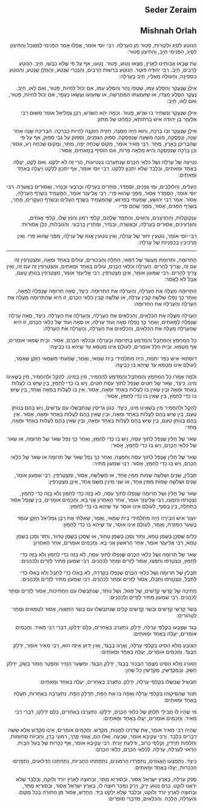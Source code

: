 <h2 dir='rtl'>Seder Zeraim</h2>
<h2 dir='rtl'>Mishnah Orlah</h2>
<p dir='rtl'>הַנּוֹטֵעַ לִסְיָג וּלְקוֹרוֹת, פָּטוּר מִן הָעָרְלָה. רַבִּי יוֹסֵי אוֹמֵר, אֲפִלּוּ אָמַר הַפְּנִימִי לְמַאֲכָל וְהַחִיצוֹן לִסְיָג, הַפְּנִימִי חַיָּב, וְהַחִיצוֹן פָּטוּר:</p>
<p dir='rtl'>עֵת שֶׁבָּאוּ אֲבוֹתֵינוּ לָאָרֶץ, מָצְאוּ נָטוּעַ, פָּטוּר. נָטְעוּ, אַף עַל פִּי שֶׁלֹּא כִבְּשׁוּ, חַיָּב. הַנּוֹטֵעַ לָרַבִּים, חַיָּב. רַבִּי יְהוּדָה פּוֹטֵר. הַנּוֹטֵעַ בִּרְשׁוּת הָרַבִּים, וְהַנָּכְרִי שֶׁנָּטַע, וְהַגַּזְלָן שֶׁנָּטַע, וְהַנּוֹטֵעַ בִּסְפִינָה, וְהָעוֹלֶה מֵאֵלָיו, חַיָּב בָּעָרְלָה:</p>
<p dir='rtl'>אִילָן שֶׁנֶּעֱקַר וְהַסֶּלַע עִמּוֹ, שְׁטָפוֹ נָהָר וְהַסֶּלַע עִמּוֹ, אִם יָכוֹל לִחְיוֹת, פָּטוּר, וְאִם לָאו, חַיָּב. נֶעֱקַר הַסֶּלַע מִצִּדּוֹ, אוֹ שֶׁזִּעְזְעַתּוּ הַמַּחֲרֵשָׁה, אוֹ שֶׁזִּעְזְעוֹ וַעֲשָׂאוֹ כְעָפָר, אִם יָכוֹל לִחְיוֹת, פָּטוּר, וְאִם לָאו, חַיָּב:</p>
<p dir='rtl'>אִילָן שֶׁנֶּעֱקַר וְנִשְׁתַּיֵּר בּוֹ שֹׁרֶשׁ, פָּטוּר. וְכַמָּה יְהֵא הַשֹּׁרֶשׁ, רַבָּן גַּמְלִיאֵל אוֹמֵר מִשּׁוּם רַבִּי אֶלְעָזָר בֶּן יְהוּדָה אִישׁ בַּרְתּוֹתָא, כְּמַחַט שֶׁל מִתּוּן:</p>
<p dir='rtl'>אִילָן שֶׁנֶּעֱקַר וּבוֹ בְרֵכָה, וְהוּא חָיֶּה מִמֶּנָּה, חָזְרָה הַזְּקֵנָה לִהְיוֹת כַּבְּרֵכָה. הִבְרִיכָהּ שָׁנָה אַחַר שָׁנָה, וְנִפְסְקָה, מוֹנֶה מִשָּׁעָה שֶׁנִּפְסְקָה. סִפּוּק הַגְּפָנִים, וְסִפּוּק עַל גַּבֵּי סִפּוּק, אַף עַל פִּי שֶׁהִבְרִיכָן בָּאָרֶץ, מֻתָּר. רַבִּי מֵאִיר אוֹמֵר, מָקוֹם שֶׁכֹּחָהּ יָפֶה, מֻתָּר, וְמָקוֹם שֶׁכֹּחָהּ רָע, אָסוּר. וְכֵן בְּרֵכָה שֶׁנִּפְסְקָה וְהִיא מְלֵאָה פֵרוֹת, אִם הוֹסִיף בְּמָאתַיִם, אָסוּר:</p>
<p dir='rtl'>נְטִיעָה שֶׁל עָרְלָה וְשֶׁל כִּלְאֵי הַכֶּרֶם שֶׁנִּתְעָרְבוּ בִנְטִיעוֹת, הֲרֵי זֶה לֹא יִלְקֹט. וְאִם לָקַט, יַעֲלֶה בְאֶחָד וּמָאתַיִם, וּבִלְבַד שֶׁלֹּא יִתְכַּוֵּן לִלְקֹט. רַבִּי יוֹסֵי אוֹמֵר, אַף יִתְכַּוֵּן לִלְקֹט וְיַעֲלֶה בְאֶחָד וּמָאתָיִם:</p>
<p dir='rtl'>הֶעָלִים, וְהַלּוּלָבִים, וּמֵי גְּפָנִים, וּסְמָדַר, מֻתָּרִים בָּעָרְלָה וּבָרְבָעִי וּבַנָּזִיר, וַאֲסוּרִים בָּאֲשֵׁרָה. רַבִּי יוֹסֵי אוֹמֵר, הַסְּמָדַר אָסוּר, מִפְּנֵי שֶׁהוּא פְּרִי. רַבִּי אֱלִיעֶזֶר אוֹמֵר, הַמַּעֲמִיד בִּשְׂרָף הָעָרְלָה, אָסוּר. אָמַר רַבִּי יְהוֹשֻׁעַ, שָׁמַעְתִּי בְּפֵרוּשׁ, שֶׁהַמַּעֲמִיד בִּשְׂרָף הֶעָלִים וּבִשְׂרָף הָעִקָּרִים, מֻתָּר, בִּשְׂרָף הַפַּגִּים, אָסוּר, מִפְּנֵי שֶׁהֵם פְּרִי:</p>
<p dir='rtl'>עַנְקוֹקְלוֹת, וְהַחַרְצַנִּים, וְהַזַּגִּים, וְהַתֶּמֶד שֶׁלָּהֶם, קְלִפֵּי רִמּוֹן וְהַנֵּץ שֶׁלּוֹ, קְלִפֵּי אֱגוֹזִים, וְהַגַּרְעִינִים, אֲסוּרִים בָּעָרְלָה, וּבָאֲשֵׁרָה, וּבַנָּזִיר, וּמֻתָּרִין בָּרְבָעִי. וְהַנּוֹבְלוֹת, כֻּלָּן אֲסוּרוֹת:</p>
<p dir='rtl'>רַבִּי יוֹסֵי אוֹמֵר, נוֹטְעִין יִחוּר שֶׁל עָרְלָה, וְאֵין נוֹטְעִין אֱגוֹז שֶׁל עָרְלָה, מִפְּנֵי שֶׁהוּא פְּרִי. וְאֵין מַרְכִּיבִין בְּכַפְנִיּוֹת שֶׁל עָרְלָה:</p>

---

<p dir='rtl'>הַתְּרוּמָה, וּתְרוּמַת מַעֲשֵׂר שֶׁל דְּמַאי, הַחַלָּה וְהַבִּכּוּרִים, עוֹלִים בְּאֶחָד וּמֵאָה, וּמִצְטָרְפִין זֶה עִם זֶה, וְצָרִיךְ לְהָרִים. הָעָרְלָה וְכִלְאֵי הַכֶּרֶם, עוֹלִים בְּאֶחָד וּמָאתַיִם, וּמִצְטָרְפִין זֶה עִם זֶה, וְאֵין צָרִיךְ לְהָרִים. רַבִּי שִׁמְעוֹן אוֹמֵר, אֵינָן מִצְטָרְפִין. רַבִּי אֱלִיעֶזֶר אוֹמֵר, מִצְטָרְפִין בְּנוֹתֵן טַעַם, אֲבָל לֹא לֶאֱסֹר:</p>
<p dir='rtl'>הַתְּרוּמָה מַעֲלָה אֶת הָעָרְלָה, וְהָעָרְלָה אֶת הַתְּרוּמָה. כֵּיצַד, סְאָה תְרוּמָה שֶׁנָּפְלָה לְמֵאָה, וְאַחַר כָּךְ נָפְלוּ שְׁלֹשָׁה קַבִּין עָרְלָה, אוֹ שְׁלֹשָׁה קַבִּין כִּלְאֵי הַכֶּרֶם, זוֹ הִיא שֶׁהַתְּרוּמָה מַעֲלָה אֶת הָעָרְלָה וְהָעָרְלָה אֶת הַתְּרוּמָה:</p>
<p dir='rtl'>הָעָרְלָה מַעֲלָה אֶת הַכִּלְאַיִם, וְהַכִּלְאַיִם אֶת הָעָרְלָה, וְהָעָרְלָה אֶת הָעָרְלָה. כֵּיצַד, סְאָה עָרְלָה שֶׁנָּפְלָה לְמָאתַיִם, וְאַחַר כָּךְ נָפְלָה סְאָה וְעוֹד עָרְלָה, אוֹ סְאָה וְעוֹד שֶׁל כִּלְאֵי הַכֶּרֶם, זוֹ הִיא שֶׁהָעָרְלָה מַעֲלָה אֶת הַכִּלְאַיִם, וְהַכִּלְאַיִם אֶת הָעָרְלָה, וְהָעָרְלָה אֶת הָעָרְלָה:</p>
<p dir='rtl'>כָּל הַמְחַמֵּץ וְהַמְתַבֵּל וְהַמְדַמֵּעַ בַּתְּרוּמָה וּבָעָרְלָה וּבְכִלְאֵי הַכֶּרֶם, אָסוּר. וּבֵית שַׁמַּאי אוֹמְרִים, אַף מְטַמֵּא. וּבֵית הִלֵּל אוֹמְרִים, לְעוֹלָם אֵינוֹ מְטַמֵּא עַד שֶׁיְּהֵא בּוֹ כַּבֵּיצָה:</p>
<p dir='rtl'>דּוֹסְתַּאי אִישׁ כְּפַר יִתְמָה, הָיָה מִתַּלְמִידֵי בֵית שַׁמַּאי, וְאָמַר, שָׁמַעְתִּי מִשַּׁמַּאי הַזָּקֵן שֶׁאָמַר, לְעוֹלָם אֵינוֹ מְטַמֵּא עַד שֶׁיְּהֵא בּוֹ כַּבֵּיצָה:</p>
<p dir='rtl'>וּלְמָה אָמְרוּ כָּל הַמְחַמֵּץ וְהַמְתַבֵּל וְהַמְדַמֵּעַ לְהַחֲמִיר, מִין בְּמִינוֹ. לְהָקֵל וּלְהַחֲמִיר, מִין בְּשֶׁאֵינוֹ מִינוֹ. כֵּיצַד, שְׂאֹר שֶׁל חִטִּים שֶׁנָּפַל לְתוֹךְ עִסַּת חִטִּים, וְיֵשׁ בּוֹ כְדֵי לְחַמֵּץ, בֵּין שֶׁיֵּשׁ בּוֹ לַעֲלוֹת בְּאֶחָד וּמֵאָה וּבֵין שֶׁאֵין בּוֹ לַעֲלוֹת בְּאֶחָד וּמֵאָה, אָסוּר. אֵין בּוֹ לַעֲלוֹת בְּמֵאָה וְאֶחָד, בֵּין שֶׁיֵּשׁ בּוֹ כְדֵי לְחַמֵּץ, בֵּין שֶׁאֵין בּוֹ כְדֵי לְחַמֵּץ, אָסוּר:</p>
<p dir='rtl'>לְהָקֵל וּלְהַחֲמִיר מִין בְּשֶׁאֵינוֹ מִינוֹ, כֵּיצַד. כְּגוֹן גְּרִיסִין שֶׁנִּתְבַּשְּׁלוּ עִם עֲדָשִׁים, וְיֵשׁ בָּהֶם בְּנוֹתֵן טַעַם, בֵּין שֶׁיֵּשׁ בָּהֶם לַעֲלוֹת בְּאֶחָד וּמֵאָה, וּבֵין שֶׁאֵין בָּהֶם לַעֲלוֹת בְּאֶחָד וּמֵאָה, אָסוּר. אֵין בָּהֶם בְּנוֹתֵן טַעַם, בֵּין שֶׁיֵּשׁ בָּהֶם לַעֲלוֹת בְּאֶחָד וּמֵאָה, וּבֵין שֶׁאֵין בָּהֶם לַעֲלוֹת בְּאֶחָד וּמֵאָה, מֻתָּר:</p>
<p dir='rtl'>שְׂאֹר שֶׁל חֻלִּין שֶׁנָּפַל לְתוֹךְ עִסָּה, וְיֵשׁ בּוֹ כְּדֵי לְחַמֵּץ, וְאַחַר כָּךְ נָפַל שְׂאֹר שֶׁל תְּרוּמָה, אוֹ שְׂאֹר שֶׁל כִּלְאֵי הַכֶּרֶם, וְיֵשׁ בּוֹ כְדֵי לְחַמֵּץ, אָסוּר:</p>
<p dir='rtl'>שְׂאֹר שֶׁל חֻלִּין שֶׁנָּפַל לְתוֹךְ עִסָּה וְחִמְּצָהּ, וְאַחַר כָּךְ נָפַל שְׂאֹר שֶׁל תְּרוּמָה אוֹ שְׂאֹר שֶׁל כִּלְאֵי הַכֶּרֶם, וְיֵשׁ בּוֹ כְדֵי לְחַמֵּץ, אָסוּר. רַבִּי שִׁמְעוֹן מַתִּיר:</p>
<p dir='rtl'>תְּבָלִין, שְׁנַיִם וּשְׁלֹשָׁה שֵׁמוֹת מִמִּין אֶחָד, אוֹ מִשְּׁלֹשָׁה, אָסוּר, וּמִצְטָרְפִין. רַבִּי שִׁמְעוֹן אוֹמֵר, שְׁנַיִם וּשְׁלֹשָׁה שֵׁמוֹת מִמִּין אֶחָד, אוֹ שְׁנֵי מִינִין מִשֵּׁם אֶחָד, אֵינָן מִצְטָרְפִין:</p>
<p dir='rtl'>שְׂאֹר שֶׁל חֻלִּין וְשֶׁל תְּרוּמָה שֶׁנָּפְלוּ לְתוֹךְ עִסָּה, לֹא בָּזֶה כְדֵי לְחַמֵּץ וְלֹא בָּזֶה כְדֵי לְחַמֵּץ, נִצְטָרְפוּ וְחִמְּצוּ, רַבִּי אֱלִיעֶזֶר אוֹמֵר, אַחַר הָאַחֲרוֹן אֲנִי בָא. וַחֲכָמִים אוֹמְרִים, בֵּין שֶׁנָּפַל אִסּוּר בַּתְּחִלָּה, בֵּין בַּסּוֹף, לְעוֹלָם אֵינוֹ אוֹסֵר עַד שֶׁיְּהֵא בּוֹ כְדֵי לְחַמֵּץ:</p>
<p dir='rtl'>יוֹעֶזֶר אִישׁ הַבִּירָה הָיָה מִתַּלְמִידֵי בֵּית שַׁמַּאי, וְאָמַר, שָׁאַלְתִּי אֶת רַבָּן גַּמְלִיאֵל הַזָּקֵן עוֹמֵד בְּשַׁעַר הַמִּזְרָח, וְאָמַר, לְעוֹלָם אֵינוֹ אוֹסֵר, עַד שֶׁיְּהֵא בּוֹ כְדֵי לְחַמֵּץ:</p>
<p dir='rtl'>כֵּלִים שֶׁסָּכָן בְּשֶׁמֶן טָמֵא, וְחָזַר וְסָכָן בְּשֶׁמֶן טָהוֹר, אוֹ שֶׁסָּכָן בְּשֶׁמֶן טָהוֹר, וְחָזַר וְסָכָן בְּשֶׁמֶן טָמֵא, רַבִּי אֱלִיעֶזֶר אוֹמֵר, אַחַר הָרִאשׁוֹן אֲנִי בָּא. וַחֲכָמִים אוֹמְרִים, אַחַר הָאַחֲרוֹן:</p>
<p dir='rtl'>שְׂאֹר שֶׁל תְּרוּמָה וְשֶׁל כִּלְאֵי הַכֶּרֶם שֶׁנָּפְלוּ לְתוֹךְ עִסָּה, לֹא בָזֶה כְדֵי לְחַמֵּץ וְלֹא בָזֶה כְדֵי לְחַמֵּץ, וְנִצְטָרְפוּ וְחִמְּצוּ, אָסוּר לְזָרִים וּמֻתָּר לַכֹּהֲנִים. רַבִּי שִׁמְעוֹן מַתִּיר לְזָרִים וְלַכֹּהֲנִים:</p>
<p dir='rtl'>תְּבָלִין שֶׁל תְּרוּמָה וְשֶׁל כִּלְאֵי הַכֶּרֶם שֶׁנָּפְלוּ בַּקְּדֵרָה, לֹא בָאֵלוּ כְדֵי לְתַבֵּל וְלֹא בָאֵלּוּ כְדֵי לְתַבֵּל, וְנִצְטָרְפוּ וְתִבְּלוּ, אָסוּר לְזָרִים וּמֻתָּר לַכֹּהֲנִים. רַבִּי שִׁמְעוֹן מַתִּיר לְזָרִים וְלַכֹּהֲנִים:</p>
<p dir='rtl'>חֲתִיכָה שֶׁל קָדְשֵׁי קָדָשִׁים, שֶׁל פִּגּוּל, וְשֶׁל נוֹתָר, שֶׁנִּתְבַּשְּׁלוּ עִם הַחֲתִיכוֹת, אָסוּר לְזָרִים וּמֻתָּר לַכֹּהֲנִים. רַבִּי שִׁמְעוֹן מַתִּיר לְזָרִים וְלַכֹּהֲנִים:</p>
<p dir='rtl'>בְּשַׂר קָדְשֵׁי קָדָשִׁים וּבְשַׂר קָדָשִׁים קַלִּים שֶׁנִּתְבַּשְּׁלוּ עִם בְּשַׂר הַתַּאֲוָה, אָסוּר לִטְמֵאִים וּמֻתָּר לִטְהוֹרִים:</p>
<p dir='rtl'>בֶּגֶד שֶׁצְּבָעוֹ בִקְלִפֵּי עָרְלָה, יִדָּלֵק. נִתְעָרֵב בַּאֲחֵרִים, כֻּלָּם יִדָּלֵקוּ, דִּבְרֵי רַבִּי מֵאִיר. וַחֲכָמִים אוֹמְרִים, יַעֲלֶה בְּאֶחָד וּמָאתָיִם:</p>
<p dir='rtl'>הַצּוֹבֵעַ מְלֹא הַסִּיט בִּקְלִפֵּי עָרְלָה, וַאֲרָגוֹ בְבֶגֶד, וְאֵין יָדוּעַ אֵיזֶה הוּא, רַבִּי מֵאִיר אוֹמֵר, יִדָּלֵק הַבֶּגֶד. וַחֲכָמִים אוֹמְרִים, יַעֲלֶה בְאֶחָד וּמָאתָיִם:</p>
<p dir='rtl'>הָאוֹרֵג מְלֹא הַסִּיט מִצֶּמֶר הַבְּכוֹר בְּבֶגֶד, יִדָּלֵק הַבֶּגֶד. וּמִשְּׂעַר הַנָּזִיר וּמִפֶּטֶר חֲמוֹר בְּשַׂק, יִדָּלֵק הַשָּׂק. וּבְמֻקְדָּשִׁין, מְקַדְּשִׁין כָּל שֶׁהֵן:</p>
<p dir='rtl'>תַּבְשִׁיל שֶׁבִּשְּׁלוֹ בִקְלִפֵּי עָרְלָה, יִדָּלֵק. נִתְעָרֵב בַּאֲחֵרִים, יַעֲלֶה בְּאֶחָד וּמָאתָיִם:</p>
<p dir='rtl'>תַּנּוּר שֶׁהִסִּיקוּהוּ בִקְלִפֵּי עָרְלָה וְאָפָה בוֹ אֶת הַפַּת, תִּדָּלֵק הַפָּת. נִתְעָרְבָה בַאֲחֵרוֹת, תַּעֲלֶה בְּאֶחָד וּמָאתָיִם:</p>
<p dir='rtl'>מִי שֶׁהָיוּ לוֹ חֲבִילֵי תִלְתָּן שֶׁל כִּלְאֵי הַכֶּרֶם, יִדָּלֵקוּ. נִתְעָרְבוּ בַאֲחֵרִים, כֻּלָּם יִדָּלֵקוּ, דִּבְרֵי רַבִּי מֵאִיר. וַחֲכָמִים אוֹמְרִים, יַעֲלוּ בְּאֶחָד וּמָאתָיִם:</p>
<p dir='rtl'>שֶׁהָיָה רַבִּי מֵאִיר אוֹמֵר, אֶת שֶׁדַּרְכּוֹ לִמָּנוֹת, מְקַדֵּשׁ. וַחֲכָמִים אוֹמְרִים, אֵינוֹ מְקַדֵּשׁ אֶלָּא שִׁשָּׁה דְבָרִים בִּלְבָד. וְרַבִּי עֲקִיבָא אוֹמֵר, שִׁבְעָה. וְאֵלּוּ הֵם, אֱגוֹזֵי פֶרֶךְ, רִמּוֹנֵי בָדָן, וְחָבִיּוֹת סְתוּמוֹת, וְחֻלְפוֹת תְּרָדִין, וְקֻלְסֵי כְרוּב, וּדְלַעַת יְוָנִית. רַבִּי עֲקִיבָא אוֹמֵר, אַף כִּכָּרוֹת שֶׁל בַּעַל הַבָּיִת. הָרָאוּי לְעָרְלָה, עָרְלָה. לְכִלְאֵי הַכֶּרֶם, כִּלְאֵי הַכָּרֶם:</p>
<p dir='rtl'>כֵּיצַד. נִתְפַּצְּעוּ הָאֱגוֹזִים, נִתְפָּרְדוּ הָרִמּוֹנִים, נִתְפַּתְּחוּ הֶחָבִיּוֹת, נִתְחַתְּכוּ הַדְּלוּעִים, נִתְפָּרְסוּ הַכִּכָּרוֹת, יַעֲלוּ בְּאֶחָד וּמָאתָיִם:</p>
<p dir='rtl'>סְפֵק עָרְלָה, בְּאֶרֶץ יִשְׂרָאֵל אָסוּר, וּבְסוּרְיָא מֻתָּר, וּבְחוּצָה לָאָרֶץ יוֹרֵד וְלוֹקֵחַ, וּבִלְבַד שֶׁלֹּא יִרְאֶנּוּ לוֹקֵט. כֶּרֶם נָטוּעַ יָרָק, וְיָרָק נִמְכָּר חוּצָה לוֹ, בְּאֶרֶץ יִשְׁרָאֵל אָסוּר, וּבְסוּרְיָא מֻתָּר, וּבְחוּצָה לָאָרֶץ יוֹרֵד וְלוֹקֵט, וּבִלְבַד שֶׁלֹּא יִלְקֹט בַּיָּד. הֶחָדָשׁ, אָסוּר מִן הַתּוֹרָה בְּכָל מָקוֹם. וְהָעָרְלָה, הֲלָכָה. וְהַכִּלְאַיִם, מִדִּבְרֵי סוֹפְרִים:</p>